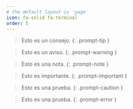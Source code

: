 ```yaml
---
# the default layout is 'page'
icon: fa-solid fa-terminal
order: 5
---
```


> Esto es un consejo.
{: .prompt-tip }

> Esto es un aviso.
{: .prompt-warning }

> Esto es una nota.
{: .prompt-note }

> Esto es importante.
{: .prompt-important }

> Esto es una prueba.
{: .prompt-caution }

> Esto es una prueba.
{: .prompt-error }
